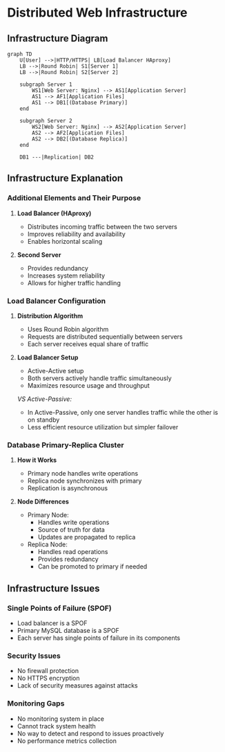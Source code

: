 # Distributed Web Infrastructure

## Infrastructure Diagram

```mermaid
graph TD
    U[User] -->|HTTP/HTTPS| LB[Load Balancer HAproxy]
    LB -->|Round Robin| S1[Server 1]
    LB -->|Round Robin| S2[Server 2]
    
    subgraph Server 1
        WS1[Web Server: Nginx] --> AS1[Application Server]
        AS1 --> AF1[Application Files]
        AS1 --> DB1[(Database Primary)]
    end
    
    subgraph Server 2
        WS2[Web Server: Nginx] --> AS2[Application Server]
        AS2 --> AF2[Application Files]
        AS2 --> DB2[(Database Replica)]
    end
    
    DB1 ---|Replication| DB2
```

## Infrastructure Explanation

### Additional Elements and Their Purpose

1. **Load Balancer (HAproxy)**
   - Distributes incoming traffic between the two servers
   - Improves reliability and availability
   - Enables horizontal scaling

2. **Second Server**
   - Provides redundancy
   - Increases system reliability
   - Allows for higher traffic handling

### Load Balancer Configuration

1. **Distribution Algorithm**
   - Uses Round Robin algorithm
   - Requests are distributed sequentially between servers
   - Each server receives equal share of traffic

2. **Load Balancer Setup**
   - Active-Active setup
   - Both servers actively handle traffic simultaneously
   - Maximizes resource usage and throughput
   
   *VS Active-Passive:*
   - In Active-Passive, only one server handles traffic while the other is on standby
   - Less efficient resource utilization but simpler failover

### Database Primary-Replica Cluster

1. **How it Works**
   - Primary node handles write operations
   - Replica node synchronizes with primary
   - Replication is asynchronous

2. **Node Differences**
   - Primary Node:
     - Handles write operations
     - Source of truth for data
     - Updates are propagated to replica
   - Replica Node:
     - Handles read operations
     - Provides redundancy
     - Can be promoted to primary if needed

## Infrastructure Issues

### Single Points of Failure (SPOF)
- Load balancer is a SPOF
- Primary MySQL database is a SPOF
- Each server has single points of failure in its components

### Security Issues
- No firewall protection
- No HTTPS encryption
- Lack of security measures against attacks

### Monitoring Gaps
- No monitoring system in place
- Cannot track system health
- No way to detect and respond to issues proactively
- No performance metrics collection